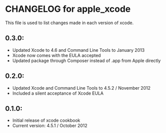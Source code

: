# CHANGELOG for apple_xcode

This file is used to list changes made in each version of xcode.

## 0.3.0:
* Updated Xcode to 4.6 and Command Line Tools to January 2013
* Xcode now comes with the EULA accepted
* Updated package through Composer instead of .app from Apple directly

## 0.2.0:

* Updated Xcode and Command Line Tools to 4.5.2 / November 2012
* Included a silent acceptance of Xcode EULA

## 0.1.0:

* Initial release of xcode cookbook
* Current version: 4.5.1 / October 2012
